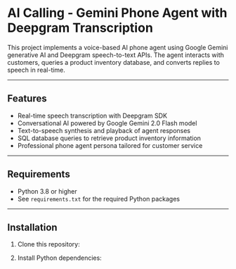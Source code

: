 # AI Calling - Gemini Phone Agent with Deepgram Transcription

This project implements a voice-based AI phone agent using Google Gemini generative AI and Deepgram speech-to-text APIs. The agent interacts with customers, queries a product inventory database, and converts replies to speech in real-time.

---

## Features

- Real-time speech transcription with Deepgram SDK  
- Conversational AI powered by Google Gemini 2.0 Flash model  
- Text-to-speech synthesis and playback of agent responses  
- SQL database queries to retrieve product inventory information  
- Professional phone agent persona tailored for customer service  

---

## Requirements

- Python 3.8 or higher  
- See `requirements.txt` for the required Python packages  

---

## Installation

1. Clone this repository:

2. Install Python dependencies:
